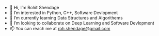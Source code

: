 - 👋 Hi, I’m Rohit Shendage
- 👀 I’m interested in Python, C++, Software Devlopment
- 🌱 I’m currently learning Data Structures and Algorithems
- 💞️ I’m looking to collaborate on Deep Learning and Software Devlopment
- 📫 You can reach me at roh.shendage@gmail.com

<!---
rohits45/rohits45 is a ✨ special ✨ repository because its `README.md` (this file) appears on your GitHub profile.
You can click the Preview link to take a look at your changes.
--->
